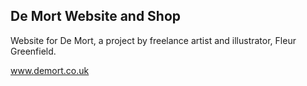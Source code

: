 ## De Mort Website and Shop

Website for De Mort, a project by freelance artist and illustrator, Fleur Greenfield.

www.demort.co.uk 
